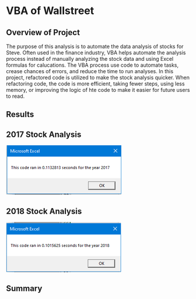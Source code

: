 # VBA of Wallstreet

## Overview of Project
The purpose of this analysis is to automate the data analysis of stocks for Steve. Often used in the finance industry, VBA helps automate the analysis process instead of manually analyzing the stock data and using Excel formulas for calucations. The VBA process use code to automate tasks, crease chances of errors, and reduce the time to run analyses. In this project, refactored code is utilized to make the stock analysis quicker. When refactoring code, the code is more efficient, taking fewer steps, using less memory, or improving the logic of hte code to make it easier for future users to read. 

## Results

## 2017 Stock Analysis


![](Resources/VBA_Challenge_2017.PNG)

## 2018 Stock Analysis


![](Resources/VBA_Challenge_2018.PNG)

## Summary




